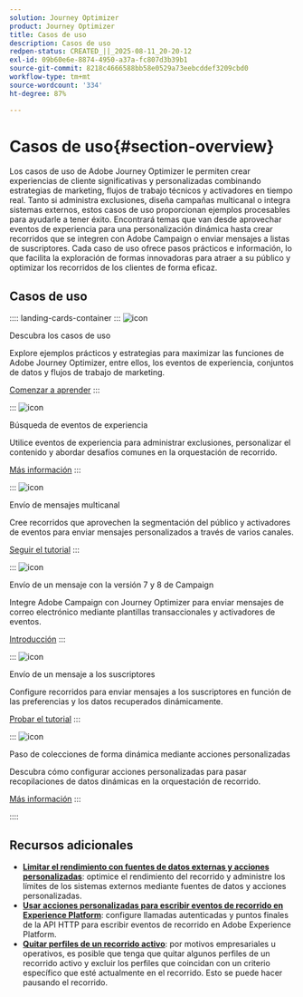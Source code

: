 ```yaml
---
solution: Journey Optimizer
product: Journey Optimizer
title: Casos de uso
description: Casos de uso
redpen-status: CREATED_||_2025-08-11_20-20-12
exl-id: 09b60e6e-8874-4950-a37a-fc807d3b39b1
source-git-commit: 8218c4666588bb58e0529a73eebcddef3209cbd0
workflow-type: tm+mt
source-wordcount: '334'
ht-degree: 87%

---
```


# Casos de uso{#section-overview}

Los casos de uso de Adobe Journey Optimizer le permiten crear experiencias de cliente significativas y personalizadas combinando estrategias de marketing, flujos de trabajo técnicos y activadores en tiempo real. Tanto si administra exclusiones, diseña campañas multicanal o integra sistemas externos, estos casos de uso proporcionan ejemplos procesables para ayudarle a tener éxito. Encontrará temas que van desde aprovechar eventos de experiencia para una personalización dinámica hasta crear recorridos que se integren con Adobe Campaign o enviar mensajes a listas de suscriptores. Cada caso de uso ofrece pasos prácticos e información, lo que facilita la exploración de formas innovadoras para atraer a su público y optimizar los recorridos de los clientes de forma eficaz.

## Casos de uso

:::: landing-cards-container
:::
![icon](https://cdn.experienceleague.adobe.com/icons/book.svg)

Descubra los casos de uso

Explore ejemplos prácticos y estrategias para maximizar las funciones de Adobe Journey Optimizer, entre ellos, los eventos de experiencia, conjuntos de datos y flujos de trabajo de marketing.

[Comenzar a aprender](../using/building-journeys/jo-use-cases.md)
:::

:::
![icon](https://cdn.experienceleague.adobe.com/icons/list-check.svg)

Búsqueda de eventos de experiencia

Utilice eventos de experiencia para administrar exclusiones, personalizar el contenido y abordar desafíos comunes en la orquestación de recorrido.

[Más información](../using/building-journeys/exp-event-lookup.md)
:::

:::
![icon](https://cdn.experienceleague.adobe.com/icons/circle-play.svg)

Envío de mensajes multicanal

Cree recorridos que aprovechen la segmentación del público y activadores de eventos para enviar mensajes personalizados a través de varios canales.

[Seguir el tutorial](../using/building-journeys/journeys-uc.md)
:::

:::
![icon](https://cdn.experienceleague.adobe.com/icons/puzzle-piece.svg)

Envío de un mensaje con la versión 7 y 8 de Campaign

Integre Adobe Campaign con Journey Optimizer para enviar mensajes de correo electrónico mediante plantillas transaccionales y activadores de eventos.

[Introducción](../using/building-journeys/ajo-ac.md)
:::

:::
![icon](https://cdn.experienceleague.adobe.com/icons/list-check.svg)

Envío de un mensaje a los suscriptores

Configure recorridos para enviar mensajes a los suscriptores en función de las preferencias y los datos recuperados dinámicamente.

[Probar el tutorial](../using/building-journeys/message-to-subscribers-uc.md)
:::

:::
![icon](https://cdn.experienceleague.adobe.com/icons/code-branch.svg)

Paso de colecciones de forma dinámica mediante acciones personalizadas

Descubra cómo configurar acciones personalizadas para pasar recopilaciones de datos dinámicas en la orquestación de recorrido.

[Más información](../using/building-journeys/collections.md)
:::

::::


## Recursos adicionales

- **[Limitar el rendimiento con fuentes de datos externas y acciones personalizadas](../using/building-journeys/limit-throughput.md)**: optimice el rendimiento del recorrido y administre los límites de los sistemas externos mediante fuentes de datos y acciones personalizadas.
- **[Usar acciones personalizadas para escribir eventos de recorrido en Experience Platform](../using/building-journeys/custom-action-aep.md)**: configure llamadas autenticadas y puntos finales de la API HTTP para escribir eventos de recorrido en Adobe Experience Platform.
- **[Quitar perfiles de un recorrido activo](../using/building-journeys/journey-pause.md#apply-an-exit-criteria-in-a-paused-journey)**: por motivos empresariales u operativos, es posible que tenga que quitar algunos perfiles de un recorrido activo y excluir los perfiles que coincidan con un criterio específico que esté actualmente en el recorrido. Esto se puede hacer pausando el recorrido.
